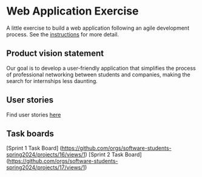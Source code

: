# Web Application Exercise

A little exercise to build a web application following an agile development process. See the [instructions](instructions.md) for more detail.

## Product vision statement
Our goal is to develop a user-friendly application that simplifies the process of professional networking between students and companies, making the search for internships less daunting.

## User stories
Find user stories [here](user_stories.md)

## Task boards
[Sprint 1 Task Board] (https://github.com/orgs/software-students-spring2024/projects/16/views/1)
[Sprint 2 Task Board] (https://github.com/orgs/software-students-spring2024/projects/17/views/1)
